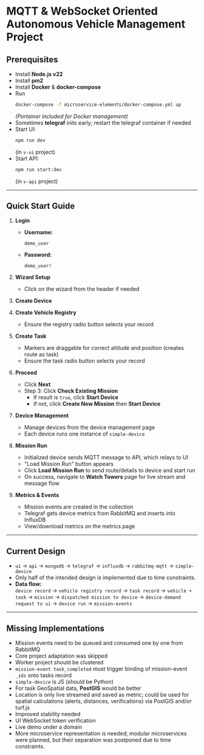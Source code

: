 # MQTT & WebSocket Oriented Autonomous Vehicle Management Project

## Prerequisites

- Install **Node.js v22**
- Install **pm2**
- Install **Docker** & **docker-compose**
- Run  
  ```sh
  docker-compose -f microservice-elements/docker-compose.yml up
  ```
  *(Portainer included for Docker management)*
- Sometimes **telegraf** inits early; restart the telegraf container if needed
- Start UI:  
  ```sh
  npm run dev
  ```
  (in `v-ui` project)
- Start API:  
  ```sh
  npm run start:dev
  ```
  (in `v-api` project)

---

## Quick Start Guide

1. **Login**  
   - **Username:**  
     ```
     demo_user
     ```
   - **Password:**  
     ```
     demo_user!
     ```

2. **Wizard Setup**  
   - Click on the wizard from the header if needed

3. **Create Device**

4. **Create Vehicle Registry**
   - Ensure the registry radio button selects your record

5. **Create Task**
   - Markers are draggable for correct altitude and position (creates route as task)
   - Ensure the task radio button selects your record

6. **Proceed**
   - Click **Next**
   - Step 3: Click **Check Existing Mission**
     - If result is `true`, click **Start Device**
     - If not, click **Create New Mission** then **Start Device**

7. **Device Management**
   - Manage devices from the device management page
   - Each device runs one instance of `simple-device`

8. **Mission Run**
   - Initialized device sends MQTT message to API, which relays to UI
   - "Load Mission Run" button appears
   - Click **Load Mission Run** to send route/details to device and start run
   - On success, navigate to **Watch Towers** page for live stream and message flow

9. **Metrics & Events**
   - Mission events are created in the collection
   - Telegraf gets device metrics from RabbitMQ and inserts into InfluxDB
   - View/download metrics on the metrics page

---

## Current Design

- `ui` → `api` → `mongodb` → `telegraf` → `influxdb` → `rabbitmq-mqtt` → `simple-device`
- Only half of the intended design is implemented due to time constraints.
- **Data flow:**  
  `device record` → `vehicle registry record` → `task record` → `vehicle + task` → `mission` → `dispatched mission to device` → `device-demand request to ui` → `device run` -> `mission-events`

---

## Missing Implementations

- Mission events need to be queued and consumed one by one from RabbitMQ
- Core project adaptation was skipped
- Worker project should be clustered
- `mission-event task_completed` must trigger binding of mission-event `_ids` onto tasks record
- `simple-device` is JS (should be Python)
- For task GeoSpatial data, **PostGIS** would be better
- Location is only live streamed and saved as metric; could be used for spatial calculations (alerts, distances, verifications) via PostGIS and/or turf.js
- Improved stability needed
- UI WebSocket token verification
- Live demo under a domain
- More microservice representation is needed; modular microservices were planned, but their separation was postponed due to time constraints.